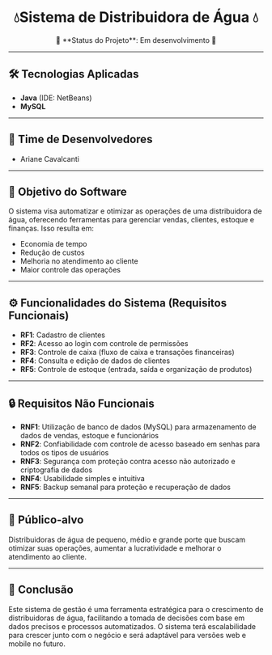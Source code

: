 <div align="center">

# 💧Sistema de Distribuidora de Água 💧

</div>

<div align="center">
  🚧 **Status do Projeto**: Em desenvolvimento 🚧
</div>

---

## 🛠 Tecnologias Aplicadas
- **Java** (IDE: NetBeans)
- **MySQL**


---

## 👥 Time de Desenvolvedores
- Ariane Cavalcanti

---

## 🎯 Objetivo do Software
O sistema visa automatizar e otimizar as operações de uma distribuidora de água, oferecendo ferramentas para gerenciar vendas, clientes, estoque e finanças. Isso resulta em:
- Economia de tempo
- Redução de custos
- Melhoria no atendimento ao cliente
- Maior controle das operações

---

## ⚙️ Funcionalidades do Sistema (Requisitos Funcionais)
- **RF1**: Cadastro de clientes
- **RF2**: Acesso ao login com controle de permissões
- **RF3**: Controle de caixa (fluxo de caixa e transações financeiras)
- **RF4**: Consulta e edição de dados de clientes
- **RF5**: Controle de estoque (entrada, saída e organização de produtos)

---

## 🔒 Requisitos Não Funcionais
- **RNF1**: Utilização de banco de dados (MySQL) para armazenamento de dados de vendas, estoque e funcionários
- **RNF2**: Confiabilidade com controle de acesso baseado em senhas para todos os tipos de usuários
- **RNF3**: Segurança com proteção contra acesso não autorizado e criptografia de dados
- **RNF4**: Usabilidade simples e intuitiva
- **RNF5**: Backup semanal para proteção e recuperação de dados

---

## 🎯 Público-alvo
Distribuidoras de água de pequeno, médio e grande porte que buscam otimizar suas operações, aumentar a lucratividade e melhorar o atendimento ao cliente.

---

## 🏁 Conclusão
Este sistema de gestão é uma ferramenta estratégica para o crescimento de distribuidoras de água, facilitando a tomada de decisões com base em dados precisos e processos automatizados. O sistema terá escalabilidade para crescer junto com o negócio e será adaptável para versões web e mobile no futuro.
